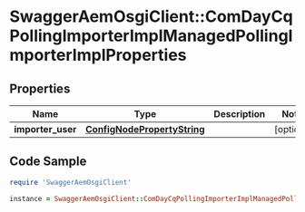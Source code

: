 # SwaggerAemOsgiClient::ComDayCqPollingImporterImplManagedPollingImporterImplProperties

## Properties

Name | Type | Description | Notes
------------ | ------------- | ------------- | -------------
**importer_user** | [**ConfigNodePropertyString**](ConfigNodePropertyString.md) |  | [optional] 

## Code Sample

```ruby
require 'SwaggerAemOsgiClient'

instance = SwaggerAemOsgiClient::ComDayCqPollingImporterImplManagedPollingImporterImplProperties.new(importer_user: null)
```


